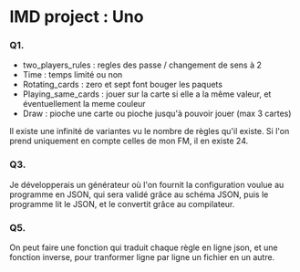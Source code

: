 # IMD project : Uno 

### Q1.
- two_players_rules : regles des passe / changement de sens à 2
- Time : temps limité ou non
- Rotating_cards : zero et sept font bouger les paquets
- Playing_same_cards : jouer sur la carte si elle a la même valeur, et éventuellement la meme couleur
- Draw : pioche une carte ou pioche jusqu'à pouvoir jouer (max 3 cartes)

Il existe une infinité de variantes vu le nombre de règles qu'il existe. Si l'on prend uniquement en compte celles de mon FM, il en existe 24.

### Q3.
Je développerais un générateur où l'on fournit la configuration voulue au programme en JSON, qui sera validé grâce au schéma JSON, puis le programme lit le JSON, et le convertit grâce au compilateur.
### Q5.
On peut faire une fonction qui traduit chaque règle en ligne json, et une fonction inverse, pour tranformer ligne par ligne un fichier en un autre.
